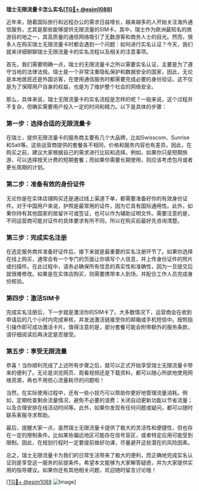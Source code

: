 **瑞士无限流量卡怎么实名[[TG💪+ @esim1088](https://t.me/s/esim1088)]**

近年来，随着国际旅行和远程办公的需求日益增长，越来越多的人开始关注海外通信服务，尤其是那些能够提供无限流量的SIM卡。其中，瑞士作为欧洲最知名的旅游目的地之一，其高质量的通信网络吸引了无数游客和商务人士的目光。然而，很多人在购买瑞士无限流量卡时都会遇到一个问题：如何进行实名认证？今天，我们就来详细聊聊瑞士无限流量卡的实名流程以及相关的注意事项。

首先，我们需要明确一点，瑞士的无限流量卡之所以需要实名认证，主要是为了遵守当地的法律法规。瑞士是一个非常注重隐私保护和数据安全的国家，因此，无论是本地居民还是外国访客，在使用通信服务时都需要完成必要的身份验证。这不仅是为了保障用户自身的权益，也是为了维护整个社会的网络安全。

那么，具体来说，瑞士无限流量卡的实名流程是怎样的呢？一般来说，这个过程并不复杂，但确实需要用户投入一定的时间和精力。以下是具体的步骤：

### 第一步：选择合适的无限流量卡

在瑞士，提供无限流量卡的服务商主要有几个大品牌，比如Swisscom、Sunrise和Salt等。这些运营商提供的套餐各不相同，价格和服务内容也有差异。因此，在购买之前，建议大家根据自己的需求进行比较和选择。例如，如果你只是短期旅游，可以选择按天计费的短期套餐；而如果你需要长期使用，则应该考虑包月或者更长周期的计划。

### 第二步：准备有效的身份证件

无论你是在实体店铺购买还是通过线上渠道下单，都需要准备好你的有效身份证件。对于中国用户来说，护照是最常用的证件，因为它具有国际通用性。此外，如果你持有其他国家的居留许可或签证，也可以作为辅助证明文件。需要注意的是，不同运营商可能对证件的具体要求有所不同，所以在购买前最好先咨询清楚。

### 第三步：完成实名注册

在选定服务商并准备好证件后，接下来就是最重要的实名注册环节了。如果你选择在线上购买，通常会有一个专门的页面让你填写个人信息，并上传身份证件的照片或扫描件。在此过程中，请务必确保所有信息的真实性和准确性，因为一旦提交后就很难修改。如果是在实体店购买，则需要携带本人到场，并配合工作人员完成身份核验。

### 第四步：激活SIM卡

完成实名注册后，下一步就是激活你的SIM卡了。大多数情况下，运营商会在收到申请后的几个小时内完成审核，并发送激活链接至你的邮箱或手机短信中。按照指引操作即可成功激活卡片。值得注意的是，部分套餐可能会附带额外的服务条款，请仔细阅读后再决定是否接受。

### 第五步：享受无限流量

恭喜！当你顺利完成了上述所有步骤之后，就可以正式开始享受瑞士无限流量卡带来的便利了。无论是浏览网页、观看视频还是下载资料，都可以随心所欲地使用网络资源，再也不用担心流量耗尽的问题啦！

当然，在实际使用过程中，还有一些小技巧可以帮助你更好地管理流量消耗。例如，定期检查剩余流量情况，避免不必要的浪费；关闭自动更新功能以节省流量；以及合理安排在线活动时间等。此外，如果你发现有任何问题或疑问，都可以随时联系客服寻求帮助。

最后，提醒大家一点，虽然瑞士无限流量卡提供了极大的灵活性和便捷性，但也存在一定的限制条件。比如某些偏远地区可能存在信号盲区，或者特定应用可能受到限制。因此，在规划行程时一定要提前做好功课，尽量避开这些潜在的风险因素。

总之，瑞士无限流量卡为我们的日常生活带来了极大的便利，而正确地完成实名认证则是享受这一服务的前提条件。希望本文能够为大家解答疑惑，并为大家提供实用的指导建议。如果你还有其他相关问题，欢迎随时留言讨论哦！

[[TG💪+ @esim1088](https://t.me/s/esim1088) ![Image](https://i.postimg.cc/4NQfJmqS/Snipaste-2025-05-13-00-14-12.png)]